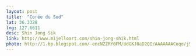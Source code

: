 ```yaml
---
layout: post
title:  "Corée du Sud"
lat: 36.3328
lng: 127.6611
desc: Shin Jong Sik
link: http://www.mijelloart.com/shin-jong-shik.html
photo: http://1.bp.blogspot.com/-encNZZRY0FM/UdGKJ0aD2QI/AAAAAAACuqo/jSHrgV5Q6Ig/s800/Shin+Jong+Sik+-+Tutt'Art@+(2).jpg
---
```


